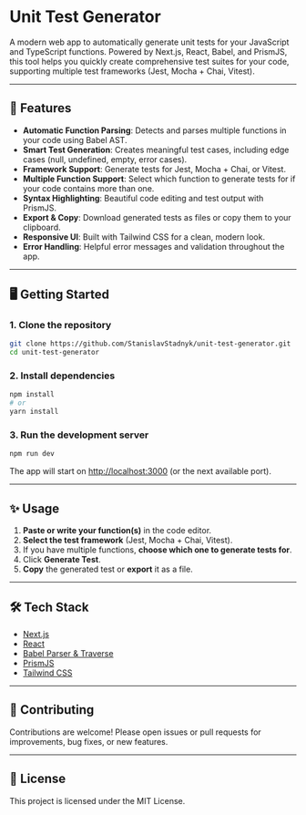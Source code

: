 # Unit Test Generator

A modern web app to automatically generate unit tests for your JavaScript and TypeScript functions. Powered by Next.js, React, Babel, and PrismJS, this tool helps you quickly create comprehensive test suites for your code, supporting multiple test frameworks (Jest, Mocha + Chai, Vitest).

---

## 🚀 Features

- **Automatic Function Parsing**: Detects and parses multiple functions in your code using Babel AST.
- **Smart Test Generation**: Creates meaningful test cases, including edge cases (null, undefined, empty, error cases).
- **Framework Support**: Generate tests for Jest, Mocha + Chai, or Vitest.
- **Multiple Function Support**: Select which function to generate tests for if your code contains more than one.
- **Syntax Highlighting**: Beautiful code editing and test output with PrismJS.
- **Export & Copy**: Download generated tests as files or copy them to your clipboard.
- **Responsive UI**: Built with Tailwind CSS for a clean, modern look.
- **Error Handling**: Helpful error messages and validation throughout the app.

---

## 🖥️ Getting Started

### 1. **Clone the repository**
```bash
git clone https://github.com/StanislavStadnyk/unit-test-generator.git
cd unit-test-generator
```

### 2. **Install dependencies**
```bash
npm install
# or
yarn install
```

### 3. **Run the development server**
```bash
npm run dev
```

The app will start on [http://localhost:3000](http://localhost:3000) (or the next available port).

---

## ✨ Usage

1. **Paste or write your function(s)** in the code editor.
2. **Select the test framework** (Jest, Mocha + Chai, Vitest).
3. If you have multiple functions, **choose which one to generate tests for**.
4. Click **Generate Test**.
5. **Copy** the generated test or **export** it as a file.

---

## 🛠️ Tech Stack
- [Next.js](https://nextjs.org/)
- [React](https://react.dev/)
- [Babel Parser & Traverse](https://babeljs.io/docs/babel-parser)
- [PrismJS](https://prismjs.com/)
- [Tailwind CSS](https://tailwindcss.com/)

---

## 🤝 Contributing

Contributions are welcome! Please open issues or pull requests for improvements, bug fixes, or new features.

---

## 📄 License

This project is licensed under the MIT License.
